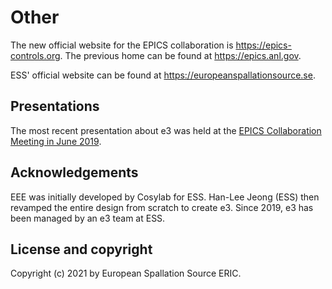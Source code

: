 # Other

The new official website for the EPICS collaboration is <https://epics-controls.org>. The previous home can be found at <https://epics.anl.gov>.

ESS' official website can be found at <https://europeanspallationsource.se>.

## Presentations

The most recent presentation about e3 was held at the [EPICS Collaboration Meeting in June 2019](https://indico.cern.ch/event/766611/sessions/295953/#20190606).

## Acknowledgements

EEE was initially developed by Cosylab for ESS. Han-Lee Jeong (ESS) then revamped the entire design from scratch to create e3. Since 2019, e3 has been managed by an e3 team at ESS.

## License and copyright

Copyright (c) 2021 by European Spallation Source ERIC.
